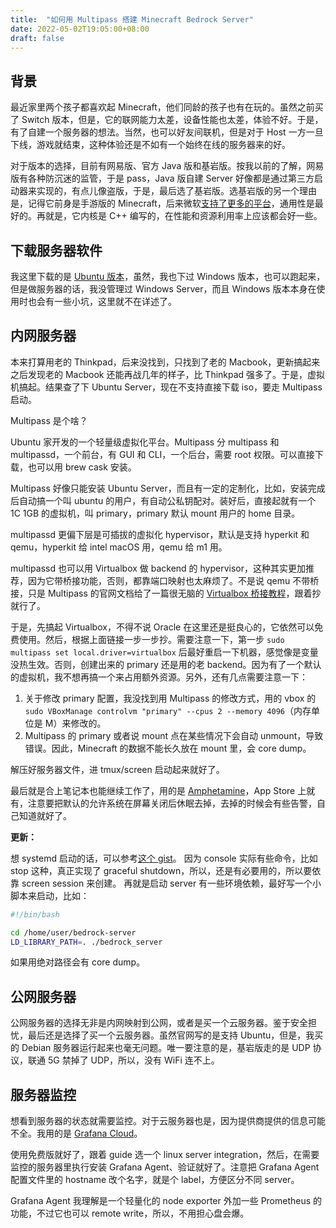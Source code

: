 ```yaml
---
title:  "如何用 Multipass 搭建 Minecraft Bedrock Server"
date: 2022-05-02T19:05:00+08:00
draft: false
---
```


## 背景

最近家里两个孩子都喜欢起 Minecraft，他们同龄的孩子也有在玩的。虽然之前买了 Switch 版本，但是，它的联网能力太差，设备性能也太差，体验不好。于是，有了自建一个服务器的想法。当然，也可以好友间联机，但是对于 Host 一方一旦下线，游戏就结束，这种体验还是不如有一个始终在线的服务器来的好。

对于版本的选择，目前有网易版、官方 Java 版和基岩版。按我以前的了解，网易版有各种防沉迷的监管，于是 pass，Java 版自建 Server 好像都是通过第三方启动器来实现的，有点儿像盗版，于是，最后选了基岩版。选基岩版的另一个理由是，记得它前身是手游版的 Minecraft，后来微软[支持了更多的平台](https://minecraft.fandom.com/zh/wiki/%E5%9F%BA%E5%B2%A9%E7%89%88?variant=zh)，通用性是最好的。再就是，它内核是 C++ 编写的，在性能和资源利用率上应该都会好一些。

## 下载服务器软件

我这里下载的是 [Ubuntu 版本](https://www.minecraft.net/en-us/download/server/bedrock)，虽然，我也下过 Windows 版本，也可以跑起来，但是做服务器的话，我没管理过 Windows Server，而且 Windows 版本本身在使用时也会有一些小坑，这里就不在详述了。

## 内网服务器

本来打算用老的 Thinkpad，后来没找到，只找到了老的 Macbook，更新搞起来之后发现老的 Macbook 还能再战几年的样子，比 Thinkpad 强多了。于是，虚拟机搞起。结果查了下 Ubuntu Server，现在不支持直接下载 iso，要走 Multipass 启动。

Multipass 是个啥？

Ubuntu 家开发的一个轻量级虚拟化平台。Multipass 分 multipass 和 multipassd，一个前台，有 GUI 和 CLI，一个后台，需要 root 权限。可以直接下载，也可以用 brew cask 安装。

Multipass 好像只能安装 Ubuntu Server，而且有一定的定制化，比如，安装完成后自动搞一个叫 ubuntu 的用户，有自动公私钥配对。装好后，直接起就有一个 1C 1GB 的虚拟机，叫 primary，primary 默认 mount 用户的 home 目录。

multipassd 更偏下层是可插拔的虚拟化 hypervisor，默认是支持 hyperkit 和 qemu，hyperkit 给 intel macOS 用，qemu 给 m1 用。

multipassd 也可以用 Virtualbox 做 backend 的 hypervisor，这种其实更加推荐，因为它带桥接功能，否则，都靠端口映射也太麻烦了。不是说 qemu 不带桥接，只是 Multipass 的官网文档给了一篇很无脑的 [Virtualbox 桥接教程](https://multipass.run/docs/set-up-the-driver)，跟着抄就行了。

于是，先搞起 Virtualbox，不得不说 Oracle 在这里还是挺良心的，它依然可以免费使用。然后，根据上面链接一步一步抄。需要注意一下，第一步 `sudo multipass set local.driver=virtualbox` 后最好重启一下机器，感觉像是变量没热生效。否则，创建出来的 primary 还是用的老 backend。因为有了一个默认的虚拟机，我不想再搞一个来占用额外资源。另外，还有几点需要注意一下：

1. 关于修改 primary 配置，我没找到用 Multipass 的修改方式，用的 vbox 的 `sudo VBoxManage controlvm "primary" --cpus 2 --memory 4096`（内存单位是 M）来修改的。
1. Multipass 的 primary 或者说 mount 点在某些情况下会自动 unmount，导致错误。因此，Minecraft 的数据不能长久放在 mount 里，会 core dump。

解压好服务器文件，进 tmux/screen 启动起来就好了。

最后就是合上笔记本也能继续工作了，用的是 [Amphetamine](https://apps.apple.com/us/app/amphetamine/id937984704?mt=12)，App Store 上就有，注意要把默认的允许系统在屏幕关闭后休眠去掉，去掉的时候会有些告警，自己知道就好了。

**更新：**

想 systemd 启动的话，可以参考[这个 gist](https://gist.github.com/gatopeich/36ed7fab3850367bbcd8e6f40becd4e5)。
因为 console 实际有些命令，比如 stop 这种，真正实现了 graceful shutdown，所以，还是有必要用的，所以要依靠 screen session 来创建。
再就是启动 server 有一些环境依赖，最好写一个小脚本来启动，比如：

```bash
#!/bin/bash

cd /home/user/bedrock-server
LD_LIBRARY_PATH=. ./bedrock_server
```

如果用绝对路径会有 core dump。

## 公网服务器

公网服务器的选择无非是内网映射到公网，或者是买一个云服务器。鉴于安全担忧，最后还是选择了买一个云服务器。虽然官网写的是支持 Ubuntu，但是，我买的 Debian 服务器运行起来也毫无问题。唯一要注意的是，基岩版走的是 UDP 协议，联通 5G 禁掉了 UDP，所以，没有 WiFi 连不上。

## 服务器监控

想看到服务器的状态就需要监控。对于云服务器也是，因为提供商提供的信息可能不全。我用的是 [Grafana Cloud](https://grafana.com/products/cloud/)。

使用免费版就好了，跟着 guide 选一个 linux server integration，然后，在需要监控的服务器里执行安装 Grafana Agent、验证就好了。注意把 Grafana Agent 配置文件里的 hostname 改个名字，就是个 label，方便区分不同 server。

Grafana Agent 我理解是一个轻量化的 node exporter 外加一些 Prometheus 的功能，不过它也可以 remote write，所以，不用担心盘会爆。